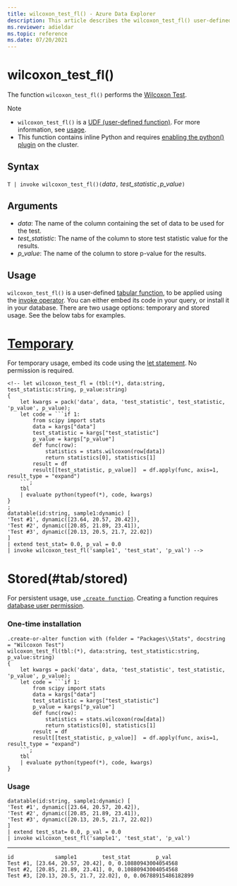 ```yaml
---
title: wilcoxon_test_fl() - Azure Data Explorer
description: This article describes the wilcoxon_test_fl() user-defined function in Azure Data Explorer.
ms.reviewer: adieldar
ms.topic: reference
ms.date: 07/20/2021
---
```

# wilcoxon_test_fl()

The function `wilcoxon_test_fl()` performs the [Wilcoxon Test](https://en.wikipedia.org/wiki/Wilcoxon_signed-rank_test).

> [!NOTE]
> * `wilcoxon_test_fl()` is a [UDF (user-defined function)](../query/functions/user-defined-functions.md). For more information, see [usage](#usage).
> * This function contains inline Python and requires [enabling the python() plugin](../query/pythonplugin.md#enable-the-plugin) on the cluster.

## Syntax

`T | invoke wilcoxon_test_fl()(`*data*`,` *test_statistic*`,`*p_value*`)`

## Arguments

* *data*: The name of the column containing the set of data to be used for the test.
* *test_statistic*: The name of the column to store test statistic value for the results.
* *p_value*: The name of the column to store p-value for the results.


## Usage

`wilcoxon_test_fl()` is a user-defined [tabular function](../query/functions/user-defined-functions.md#tabular-function), to be applied using the [invoke operator](../query/invokeoperator.md). You can either embed its code in your query, or install it in your database. There are two usage options: temporary and stored usage. See the below tabs for examples.

# [Temporary](#tab/temporary)

For temporary usage, embed its code using the [let statement](../query/letstatement.md). No permission is required.

<!-- csl: https://help.kusto.windows.net:443/Samples -->
~~~kusto
<!-- let wilcoxon_test_fl = (tbl:(*), data:string, test_statistic:string, p_value:string)
{
    let kwargs = pack('data', data, 'test_statistic', test_statistic, 'p_value', p_value);
    let code = ```if 1:
        from scipy import stats
        data = kargs["data"]
        test_statistic = kargs["test_statistic"]
        p_value = kargs["p_value"]
        def func(row):
            statistics = stats.wilcoxon(row[data])
            return statistics[0], statistics[1]
        result = df
        result[[test_statistic, p_value]]  = df.apply(func, axis=1, result_type = "expand")
    ```;
    tbl
    | evaluate python(typeof(*), code, kwargs)
}
;
datatable(id:string, sample1:dynamic) [
'Test #1', dynamic([23.64, 20.57, 20.42]),
'Test #2', dynamic([20.85, 21.89, 23.41]),
'Test #3', dynamic([20.13, 20.5, 21.7, 22.02])
]
| extend test_stat= 0.0, p_val = 0.0
| invoke wilcoxon_test_fl('sample1', 'test_stat', 'p_val') -->
~~~

# Stored(#tab/stored)

For persistent usage, use [`.create function`](../management/create-function.md). Creating a function requires [database user permission](../management/access-control/role-based-authorization.md).

### One-time installation

<!-- csl: https://help.kusto.windows.net:443/Samples -->
~~~kusto
.create-or-alter function with (folder = "Packages\\Stats", docstring = "Wilcoxon Test")
wilcoxon_test_fl(tbl:(*), data:string, test_statistic:string, p_value:string)
{
    let kwargs = pack('data', data, 'test_statistic', test_statistic, 'p_value', p_value);
    let code = ```if 1:
        from scipy import stats
        data = kargs["data"]
        test_statistic = kargs["test_statistic"]
        p_value = kargs["p_value"]
        def func(row):
            statistics = stats.wilcoxon(row[data])
            return statistics[0], statistics[1]
        result = df
        result[[test_statistic, p_value]]  = df.apply(func, axis=1, result_type = "expand")
    ```;
    tbl
    | evaluate python(typeof(*), code, kwargs)
}
~~~

### Usage

<!-- csl: https://help.kusto.windows.net:443/Samples -->
~~~kusto
datatable(id:string, sample1:dynamic) [
'Test #1', dynamic([23.64, 20.57, 20.42]),
'Test #2', dynamic([20.85, 21.89, 23.41]),
'Test #3', dynamic([20.13, 20.5, 21.7, 22.02])
]
| extend test_stat= 0.0, p_val = 0.0
| invoke wilcoxon_test_fl('sample1', 'test_stat', 'p_val')
~~~

---

<!-- csl: https://help.kusto.windows.net:443/Samples -->
~~~kusto
id             sample1        test_stat        p_val
Test #1, [23.64, 20.57, 20.42], 0, 0.10880943004054568
Test #2, [20.85, 21.89, 23.41], 0, 0.10880943004054568
Test #3, [20.13, 20.5, 21.7, 22.02], 0, 0.06788915486182899
~~~
